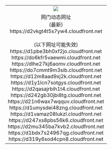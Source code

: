 ﻿<table>
  <tr></tr>
  <tr><td colspan=2 align=center><img src="https://d2vkgt4t5s7yw4.cloudfront.net/Up/oGate.jpg" /></td></tr>
  <tr><td colspan=2 align=center>网门动态网址<br/>(最新)
<br>https://d2vkgt4t5s7yw4.cloudfront.net
<br/><br/>(以下网址可能失效)
<br>https://d1pbe3bh0xf2jo.cloudfront.net
<br>https://do6kfr5vaewmi.cloudfront.net
<br>https://dlhe27kj6aomv.cloudfront.net
<br>https://do7cmmt9m3sib.cloudfront.net
<br>https://d12m8aad9xj2k.cloudfront.net
<br>https://d1y1lcn7sotgys.cloudfront.net
<br>https://d2qasajrbih1t4.cloudfront.net
<br>https://d242gb30jbi8tg.cloudfront.net
<br>https://d21n6wax7wqquv.cloudfront.net
<br>https://d1umysdei48zng.cloudfront.net
<br>https://d1vamaz08lukzl.cloudfront.net
<br>https://d247xs8pbs56k6.cloudfront.net
<br>https://d2mu345ba7kvb2.cloudfront.net
<br>https://d1bdx7s24967qg.cloudfront.net
<br>https://d319y6sod4cpn8.cloudfront.net
    </td>
  </tr>
</table>
